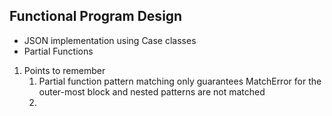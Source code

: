 ## Functional Program Design

- JSON implementation using Case classes
- Partial Functions

1. Points to remember
    1. Partial function pattern matching only guarantees MatchError for the outer-most block and nested patterns are not
       matched
    2. 